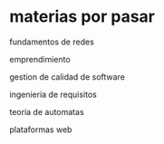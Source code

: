 # materias por pasar

fundamentos de redes


emprendimiento


gestion de calidad de software


ingenieria de requisitos


teoria de automatas


plataformas web

